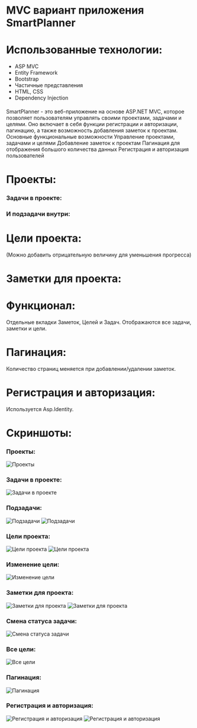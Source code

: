 <!DOCTYPE html>
<html lang="ru">
<head>
    <meta charset="UTF-8">
    <meta name="viewport" content="width=device-width, initial-scale=1.0">
    <title>SmartPlanner</title>
</head>
<body>
    <h1>MVC вариант приложения SmartPlanner</h1>
    <h1>Использованные технологии:</h1>
    <ul>
        <li>ASP MVC</li>
        <li>Entity Framework</li>
        <li>Bootstrap</li>
        <li>Частичные представления</li>
        <li>HTML, CSS</li>
        <li>Dependency Injection</li>
    </ul>
<h4></h4>SmartPlanner - это веб-приложение на основе ASP.NET MVC, которое позволяет пользователям управлять своими проектами, задачами и целями. Оно включает в себя функции регистрации и авторизации, пагинацию, а также возможность добавления заметок к проектам.
Основные функциональные возможности
Управление проектами, задачами и целями
Добавление заметок к проектам
Пагинация для отображения большого количества данных
Регистрация и авторизация пользователей</h4>
    <h1>Проекты:</h1>
    <h3>Задачи в проекте:</h3>
    <h3>И подзадачи внутри:</h3>
    <h1>Цели проекта:</h1>
    <p>(Можно добавить отрицательную величину для уменьшения прогресса)</p>
    <h1>Заметки для проекта:</h1>
    <h1>Функционал:</h1>
    <p>Отдельные вкладки Заметок, Целей и Задач. Отображаются все задачи, заметки и цели.</p>
    <h1>Пагинация:</h1>
    <p>Количество страниц меняется при добавлении/удалении заметок.</p>
    <h1>Регистрация и авторизация:</h1>
    <p>Используется Asp.Identity.</p>
    <h1>Скриншоты:</h1>
    <h3>Проекты:</h3>
    <img src="https://github.com/user-attachments/assets/62dd1760-b989-4a51-aae1-d761ceca3c3d" alt="Проекты"/>
    <h3>Задачи в проекте:</h3>
    <img src="https://github.com/user-attachments/assets/e049d39c-4e24-479e-a158-e70f1a615271" alt="Задачи в проекте"/>
    <h3>Подзадачи:</h3>
    <img src="https://github.com/user-attachments/assets/a0162569-3c84-42c1-8cac-fb1e4cda9e66" alt="Подзадачи"/>
    <img src="https://github.com/user-attachments/assets/50b3aba3-b0af-44a8-8e63-b4c81eff4e1e" alt="Подзадачи"/>
    <h3>Цели проекта:</h3>
    <img src="https://github.com/user-attachments/assets/5fb31817-60d6-48cd-b32b-73844d5da2a4" alt="Цели проекта"/>
    <img src="https://github.com/user-attachments/assets/edf0b1d8-b84b-47ad-902a-39148300fc95" alt="Цели проекта"/>
    <h3>Изменение цели:</h3>
    <img src="https://github.com/user-attachments/assets/50af3a80-8712-4bc0-82b9-d89dbb5c1d41" alt="Изменение цели"/>
    <h3>Заметки для проекта:</h3>
    <img src="https://github.com/user-attachments/assets/358105ba-85f8-4d05-823d-c31c3bf070b9" alt="Заметки для проекта"/>
    <img src="https://github.com/user-attachments/assets/27bb15b9-1651-4027-8ce5-8848c85be568" alt="Заметки для проекта"/>
    <h3>Смена статуса задачи:</h3>
    <img src="https://github.com/user-attachments/assets/9e759773-df61-45d7-aff9-5775b8f8fa44" alt="Смена статуса задачи"/>
    <h3>Все цели:</h3>
    <img src="https://github.com/user-attachments/assets/fa97b2ad-4b1d-49d3-8ada-02ec1260bbb6" alt="Все цели"/>
    <h3>Пагинация:</h3>
    <img src="https://github.com/user-attachments/assets/ad3bdafa-3555-48fa-80b3-b94a661b96dd" alt="Пагинация"/>
    <h3>Регистрация и авторизация:</h3>
    <img src="https://github.com/user-attachments/assets/f91b322d-2638-42c8-a89c-0e4a056faa8c" alt="Регистрация и авторизация"/>
    <img src="https://github.com/user-attachments/assets/2eaa2db2-fbc3-4e67-b614-f8a4d2aecf0b" alt="Регистрация и авторизация"/>
</body>
</html>
